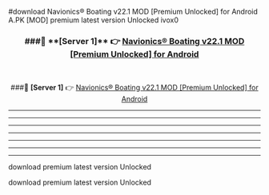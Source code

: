 #download Navionics® Boating v22.1 MOD [Premium Unlocked] for Android  A.PK [MOD] premium latest version Unlocked ivox0 



<div align="center">
<h3>###🔹 **[Server 1]** 👉 <a href="https://download1apk.web.app/">Navionics® Boating v22.1 MOD [Premium Unlocked] for Android </a></h3><br>


###🔹 **[Server 1]** 👉 <a href="https://download1apk.web.app/">Navionics® Boating v22.1 MOD [Premium Unlocked] for Android </a></h3>
</div>



----------------------------------------------------------

----------------------------------------------------------

----------------------------------------------------------

----------------------------------------------------------

----------------------------------------------------------

----------------------------------------------------------

----------------------------------------------------------

download premium latest version Unlocked

download premium latest version Unlocked
